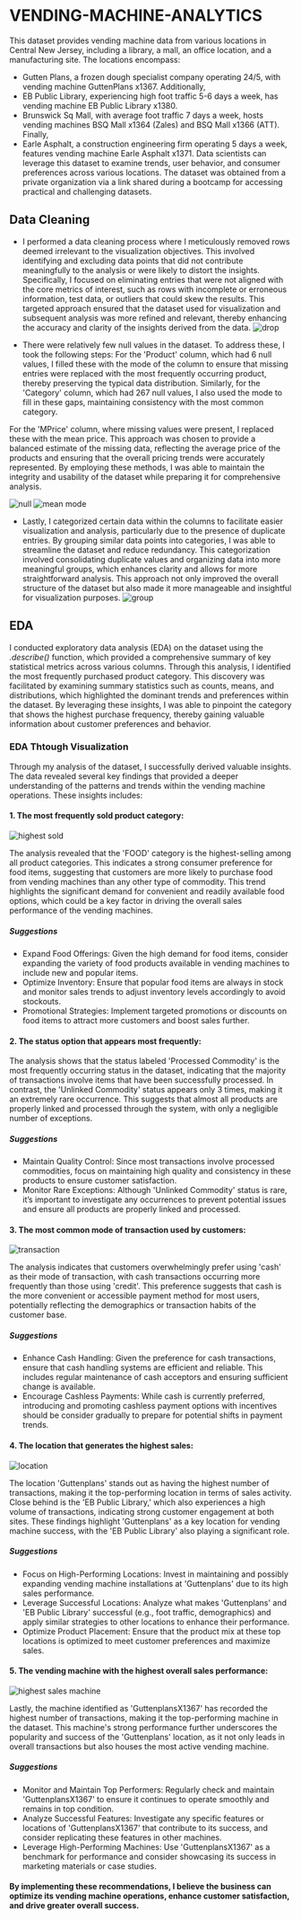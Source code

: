 # VENDING-MACHINE-ANALYTICS
This dataset provides vending machine data from various locations in Central New Jersey, including a library, a mall, an office location, and a manufacturing site. 
The locations encompass: 
* Gutten Plans, a frozen dough specialist company operating 24/5, with vending machine GuttenPlans x1367. Additionally,
* EB Public Library, experiencing high foot traffic 5-6 days a week, has vending machine EB Public Library x1380.
* Brunswick Sq Mall, with average foot traffic 7 days a week, hosts vending machines BSQ Mall x1364 (Zales) and BSQ Mall x1366 (ATT). Finally,
* Earle Asphalt, a construction engineering firm operating 5 days a week, features vending machine Earle Asphalt x1371.
Data scientists can leverage this dataset to examine trends, user behavior, and consumer preferences across various locations. The dataset was obtained from a private organization via a link shared during a bootcamp for accessing practical and challenging datasets.

## Data Cleaning
* I performed a data cleaning process where I meticulously removed rows deemed irrelevant to the visualization objectives. This involved identifying and excluding data points that did not contribute meaningfully to the analysis or were likely to distort the insights. Specifically, I focused on eliminating entries that were not aligned with the core metrics of interest, such as rows with incomplete or erroneous information, test data, or outliers that could skew the results. This targeted approach ensured that the dataset used for visualization and subsequent analysis was more refined and relevant, thereby enhancing the accuracy and clarity of the insights derived from the data.
  ![drop](https://github.com/user-attachments/assets/c015d783-ce7f-483c-b98c-7d4f013095ef)

* There were relatively few null values in the dataset. To address these, I took the following steps: For the 'Product' column, which had 6 null values, I filled these with the mode of the column to ensure that missing entries were replaced with the most frequently occurring product, thereby preserving the typical data distribution. Similarly, for the 'Category' column, which had 267 null values, I also used the mode to fill in these gaps, maintaining consistency with the most common category.

For the 'MPrice' column, where missing values were present, I replaced these with the mean price. This approach was chosen to provide a balanced estimate of the missing data, reflecting the average price of the products and ensuring that the overall pricing trends were accurately represented. By employing these methods, I was able to maintain the integrity and usability of the dataset while preparing it for comprehensive analysis.

![null](https://github.com/user-attachments/assets/77543c7c-a765-461f-b679-1408cbce0583)
![mean mode](https://github.com/user-attachments/assets/358128db-03b8-48e8-b227-452ae2d36d61)

* Lastly, I categorized certain data within the columns to facilitate easier visualization and analysis, particularly due to the presence of duplicate entries. By grouping similar data points into categories, I was able to streamline the dataset and reduce redundancy. This categorization involved consolidating duplicate values and organizing data into more meaningful groups, which enhances clarity and allows for more straightforward analysis. This approach not only improved the overall structure of the dataset but also made it more manageable and insightful for visualization purposes.
![group](https://github.com/user-attachments/assets/b271ba10-ce49-430a-bb59-81763719e5d1)


## EDA
I conducted exploratory data analysis (EDA) on the dataset using the *.describe()* function, which provided a comprehensive summary of key statistical metrics across various columns. Through this analysis, I identified the most frequently purchased product category. This discovery was facilitated by examining summary statistics such as counts, means, and distributions, which highlighted the dominant trends and preferences within the dataset. By leveraging these insights, I was able to pinpoint the category that shows the highest purchase frequency, thereby gaining valuable information about customer preferences and behavior.

### EDA Thtough Visualization
Through my analysis of the dataset, I successfully derived valuable insights. The data revealed several key findings that provided a deeper understanding of the patterns and trends within the vending machine operations. These insights includes:

#### 1. The most frequently sold product category: 
![highest sold](https://github.com/user-attachments/assets/1b61b8f1-b6cf-4fa7-ab5c-b18b8171f8cd)

The analysis revealed that the 'FOOD' category is the highest-selling among all product categories. This indicates a strong consumer preference for food items, suggesting that customers are more likely to purchase food from vending machines than any other type of commodity. This trend highlights the significant demand for convenient and readily available food options, which could be a key factor in driving the overall sales performance of the vending machines.
 ##### Suggestions
  * Expand Food Offerings: Given the high demand for food items, consider expanding the variety of food products available in vending machines to include new and popular items.
  * Optimize Inventory: Ensure that popular food items are always in stock and monitor sales trends to adjust inventory levels accordingly to avoid stockouts.
  * Promotional Strategies: Implement targeted promotions or discounts on food items to attract more customers and boost sales further.
  
#### 2. The status option that appears most frequently: 
The analysis shows that the status labeled 'Processed Commodity' is the most frequently occurring status in the dataset, indicating that the majority of transactions involve items that have been successfully processed. In contrast, the 'Unlinked Commodity' status appears only 3 times, making it an extremely rare occurrence. This suggests that almost all products are properly linked and processed through the system, with only a negligible number of exceptions.
  ##### Suggestions
  * Maintain Quality Control: Since most transactions involve processed commodities, focus on maintaining high quality and consistency in these products to ensure customer satisfaction.
  * Monitor Rare Exceptions: Although 'Unlinked Commodity' status is rare, it’s important to investigate any occurrences to prevent potential issues and ensure all products are properly      linked and processed.

#### 3. The most common mode of transaction used by customers: 
![transaction](https://github.com/user-attachments/assets/ba672520-482a-40ae-ac26-ed31f0c28dad)

The analysis indicates that customers overwhelmingly prefer using 'cash' as their mode of transaction, with cash transactions occurring more frequently than those using 'credit'. This preference suggests that cash is the more convenient or accessible payment method for most users, potentially reflecting the demographics or transaction habits of the customer base.
  ##### Suggestions
  * Enhance Cash Handling: Given the preference for cash transactions, ensure that cash handling systems are efficient and reliable. This includes regular maintenance of cash acceptors       and ensuring sufficient change is available.
  * Encourage Cashless Payments: While cash is currently preferred, introducing and promoting cashless payment options with incentives should be consider gradually to prepare for             potential shifts in payment trends.
  
#### 4. The location that generates the highest sales: 
![location](https://github.com/user-attachments/assets/54b4e812-0a4d-41a6-b120-e759bba3afd7)

The location 'Guttenplans' stands out as having the highest number of transactions, making it the top-performing location in terms of sales activity. Close behind is the 'EB Public Library,' which also experiences a high volume of transactions, indicating strong customer engagement at both sites. These findings highlight 'Guttenplans' as a key location for vending machine success, with the 'EB Public Library' also playing a significant role.
  ##### Suggestions
  * Focus on High-Performing Locations: Invest in maintaining and possibly expanding vending machine installations at 'Guttenplans' due to its high sales performance.
  * Leverage Successful Locations: Analyze what makes 'Guttenplans' and 'EB Public Library' successful (e.g., foot traffic, demographics) and apply similar strategies to other locations      to enhance their performance.
  * Optimize Product Placement: Ensure that the product mix at these top locations is optimized to meet customer preferences and maximize sales.

#### 5. The vending machine with the highest overall sales performance: 
![highest sales machine](https://github.com/user-attachments/assets/83a889a8-34b5-44b1-9ad1-69c15be652c6)

Lastly, the machine identified as 'GuttenplansX1367' has recorded the highest number of transactions, making it the top-performing machine in the dataset. This machine's strong performance further underscores the popularity and success of the 'Guttenplans' location, as it not only leads in overall transactions but also houses the most active vending machine.
  ##### Suggestions
  * Monitor and Maintain Top Performers: Regularly check and maintain 'GuttenplansX1367' to ensure it continues to operate smoothly and remains in top condition.
  * Analyze Successful Features: Investigate any specific features or locations of 'GuttenplansX1367' that contribute to its success, and consider replicating these features in other         machines.
  * Leverage High-Performing Machines: Use 'GuttenplansX1367' as a benchmark for performance and consider showcasing its success in marketing materials or case studies.

#### By implementing these recommendations, I believe the business can optimize its vending machine operations, enhance customer satisfaction, and drive greater overall success.
